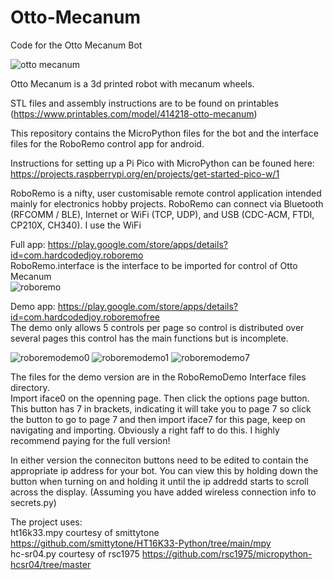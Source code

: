 # Otto-Mecanum
Code for the Otto Mecanum Bot

![otto mecanum](https://github.com/UEA-envsoft/Otto-Mecanum/assets/64538329/8e8d4ade-23fb-4242-af25-9b9f096500bb)

Otto Mecanum is a 3d printed robot with mecanum wheels.

STL files and assembly instructions are to be found on printables (https://www.printables.com/model/414218-otto-mecanum)

This repository contains the MicroPython files for the bot and the interface files for the RoboRemo control app for android.

Instructions for setting up a Pi Pico with MicroPython can be founed here: https://projects.raspberrypi.org/en/projects/get-started-pico-w/1

RoboRemo is a nifty, user customisable remote control application intended mainly
for electronics hobby projects. RoboRemo can connect via Bluetooth (RFCOMM /
BLE), Internet or WiFi (TCP, UDP), and USB (CDC-ACM, FTDI, CP210X,
CH340). I use the WiFi

Full app: https://play.google.com/store/apps/details?id=com.hardcodedjoy.roboremo  
RoboRemo.interface is the interface to be imported for control of Otto Mecanum  
![roboremo](https://github.com/UEA-envsoft/Otto-Mecanum/assets/64538329/1e45027b-f2e7-417d-82d1-171e073c5699)

Demo app: https://play.google.com/store/apps/details?id=com.hardcodedjoy.roboremofree  
The demo only allows 5 controls per page so control is distributed over several pages this control has the main functions but is incomplete.  

![roboremodemo0](https://github.com/UEA-envsoft/Otto-Mecanum/assets/64538329/6dbcda49-8df1-4b68-84f3-2db423dc2dad)
![roboremodemo1](https://github.com/UEA-envsoft/Otto-Mecanum/assets/64538329/a5363285-856e-4d50-a757-f0a0aa8bfda3)
![roboremodemo7](https://github.com/UEA-envsoft/Otto-Mecanum/assets/64538329/c1654da2-2b96-408c-9dcf-7b2fb011d3d9)

The files for the demo version are in the RoboRemoDemo Interface files directory.  
Import iface0 on the openning page. Then click the options page button. This button has 7 in brackets, indicating it will take you to page 7 so click the button to go to page 7 and then import iface7 for this page, keep on navigating and importing. Obviously a right faff to do this. I highly recommend paying  for the full version!

In either version the conneciton buttons need to be edited to contain the appropriate ip address for your bot.
You can view this by holding down the button when turning on and holding it until the ip addredd starts to scroll across the display. 
(Assuming you have added wireless connection info to secrets.py)

The project uses:  
ht16k33.mpy courtesy of smittytone https://github.com/smittytone/HT16K33-Python/tree/main/mpy  
hc-sr04.py courtesy of rsc1975 https://github.com/rsc1975/micropython-hcsr04/tree/master
